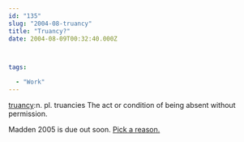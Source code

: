 ```yaml
---
id: "135"
slug: "2004-08-truancy"
title: "Truancy?"
date: 2004-08-09T00:32:40.000Z



tags:

  - "Work"
---
```

<div class="sqs-html-content">
  <p><a href="http://dictionary.reference.com/search?q=truancy" shape="rect">truancy</a>:n. pl. truancies
The act or condition of being absent without permission.</p>
<p>Madden 2005 is due out soon.  <a href="http://www.easports.com/games/madden2005/sickday.jsp" shape="rect">Pick a reason.</a></p>
</div>
